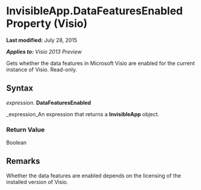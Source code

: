 
# InvisibleApp.DataFeaturesEnabled Property (Visio)

 **Last modified:** July 28, 2015

 _**Applies to:** Visio 2013 Preview_

Gets whether the data features in Microsoft Visio are enabled for the current instance of Visio. Read-only.


## Syntax

 _expression_. **DataFeaturesEnabled**

 _expression_An expression that returns a  **InvisibleApp** object.


### Return Value

Boolean


## Remarks

Whether the data features are enabled depends on the licensing of the installed version of Visio.

